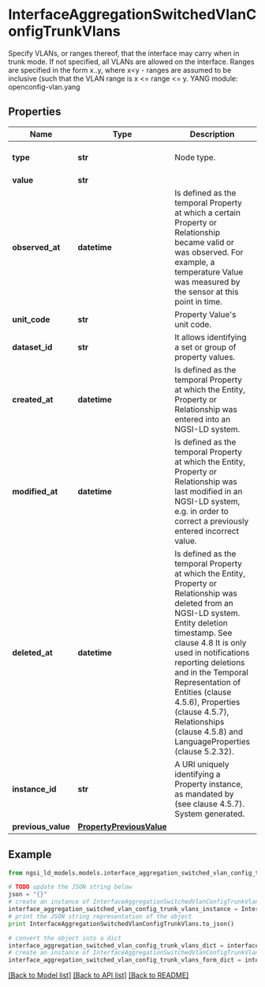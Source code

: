 # InterfaceAggregationSwitchedVlanConfigTrunkVlans

Specify VLANs, or ranges thereof, that the interface may carry when in trunk mode. If not specified, all VLANs are allowed on the interface. Ranges are specified in the form x..y, where x<y - ranges are assumed to be inclusive (such that the VLAN range is x <= range <= y.  YANG module: openconfig-vlan.yang 

## Properties

Name | Type | Description | Notes
------------ | ------------- | ------------- | -------------
**type** | **str** | Node type.  | [optional] [default to 'Property']
**value** | **str** |  | 
**observed_at** | **datetime** | Is defined as the temporal Property at which a certain Property or Relationship became valid or was observed. For example, a temperature Value was measured by the sensor at this point in time.  | [optional] 
**unit_code** | **str** | Property Value&#39;s unit code.  | [optional] 
**dataset_id** | **str** | It allows identifying a set or group of property values.  | [optional] 
**created_at** | **datetime** | Is defined as the temporal Property at which the Entity, Property or Relationship was entered into an NGSI-LD system.  | [optional] [readonly] 
**modified_at** | **datetime** | Is defined as the temporal Property at which the Entity, Property or Relationship was last modified in an NGSI-LD system, e.g. in order to correct a previously entered incorrect value.  | [optional] [readonly] 
**deleted_at** | **datetime** | Is defined as the temporal Property at which the Entity, Property or Relationship was deleted from an NGSI-LD system.  Entity deletion timestamp. See clause 4.8 It is only used in notifications reporting deletions and in the Temporal Representation of Entities (clause 4.5.6), Properties (clause 4.5.7), Relationships (clause 4.5.8) and LanguageProperties (clause 5.2.32).  | [optional] [readonly] 
**instance_id** | **str** | A URI uniquely identifying a Property instance, as mandated by (see clause 4.5.7). System generated.  | [optional] [readonly] 
**previous_value** | [**PropertyPreviousValue**](PropertyPreviousValue.md) |  | [optional] 

## Example

```python
from ngsi_ld_models.models.interface_aggregation_switched_vlan_config_trunk_vlans import InterfaceAggregationSwitchedVlanConfigTrunkVlans

# TODO update the JSON string below
json = "{}"
# create an instance of InterfaceAggregationSwitchedVlanConfigTrunkVlans from a JSON string
interface_aggregation_switched_vlan_config_trunk_vlans_instance = InterfaceAggregationSwitchedVlanConfigTrunkVlans.from_json(json)
# print the JSON string representation of the object
print InterfaceAggregationSwitchedVlanConfigTrunkVlans.to_json()

# convert the object into a dict
interface_aggregation_switched_vlan_config_trunk_vlans_dict = interface_aggregation_switched_vlan_config_trunk_vlans_instance.to_dict()
# create an instance of InterfaceAggregationSwitchedVlanConfigTrunkVlans from a dict
interface_aggregation_switched_vlan_config_trunk_vlans_form_dict = interface_aggregation_switched_vlan_config_trunk_vlans.from_dict(interface_aggregation_switched_vlan_config_trunk_vlans_dict)
```
[[Back to Model list]](../README.md#documentation-for-models) [[Back to API list]](../README.md#documentation-for-api-endpoints) [[Back to README]](../README.md)


